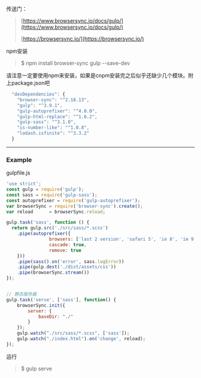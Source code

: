 传送门：

> [https://www.browsersync.io/docs/gulp/](https://www.browsersync.io/docs/gulp/)
>
> [https://browsersync.io/](https://browsersync.io/)

npm安装

> $ npm install browser-sync gulp --save-dev

请注意一定要使用npm来安装，如果是cnpm安装完之后似乎还缺少几个模块。附上package.json吧

```js
  "devDependencies": {
    "browser-sync": "^2.18.13",
    "gulp": "^3.9.1",
    "gulp-autoprefixer": "^4.0.0",
    "gulp-html-replace": "^1.6.2",
    "gulp-sass": "^3.1.0",
    "is-number-like": "^1.0.8",
    "lodash.isfinite": "^3.3.2"
  }
```

---

### Example

gulpfile.js

```js
'use strict';
const gulp = require('gulp');
const sass = require('gulp-sass');
const autoprefixer = require('gulp-autoprefixer');
var browserSync = require('browser-sync').create();
var reload      = browserSync.reload;

gulp.task('sass', function () {
  return gulp.src('./src/sass/*.scss')
    .pipe(autoprefixer({
                browsers: ['last 2 version', 'safari 5', 'ie 8', 'ie 9', 'opera 12.1', 'ios 6', 'android 4'],
                cascade: true,
                remove: true
    }))
    .pipe(sass().on('error', sass.logError))
    .pipe(gulp.dest('./dist/assets/css'))
    .pipe(browserSync.stream())
});


// 静态服务器
gulp.task('serve', ['sass'], function() {
    browserSync.init({
        server: {
            baseDir: "./"
        }
    });
    gulp.watch("./src/sass/*.scss", ['sass']);
    gulp.watch("./index.html").on('change', reload);
});
```

运行

> $ gulp serve



